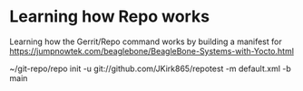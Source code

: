 # Learning how Repo works
Learning how the Gerrit/Repo command works by building a manifest for https://jumpnowtek.com/beaglebone/BeagleBone-Systems-with-Yocto.html

  ~/git-repo/repo init -u git://github.com/JKirk865/repotest -m default.xml -b main
